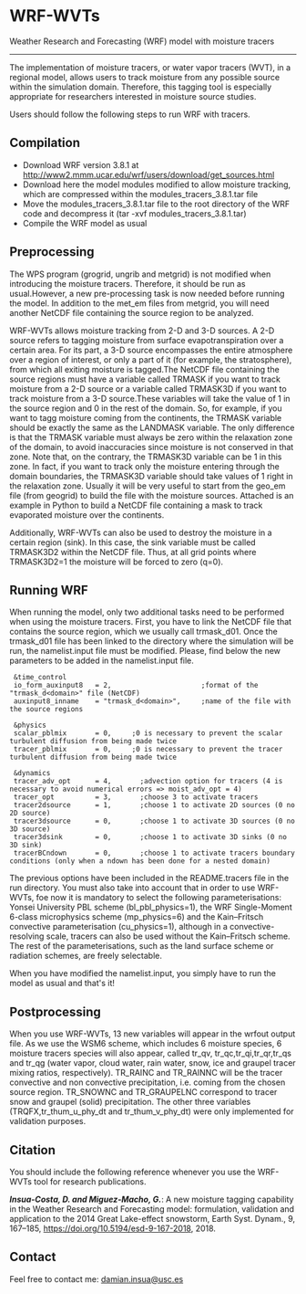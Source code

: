 # WRF-WVTs
Weather Research and Forecasting (WRF) model with moisture tracers

----

The implementation of moisture tracers, or water vapor tracers (WVT), in a regional model, allows users to track moisture from any possible source within the simulation domain. Therefore, this tagging tool is especially appropriate for researchers interested in moisture source studies. 

Users should follow the following steps to run WRF with tracers.

## Compilation

- Download WRF version 3.8.1 at http://www2.mmm.ucar.edu/wrf/users/download/get_sources.html
- Download here the model modules modified to allow moisture tracking, which are compressed within the modules_tracers_3.8.1.tar file
- Move the modules_tracers_3.8.1.tar file to the root directory of the WRF code and decompress it (tar -xvf modules_tracers_3.8.1.tar)
- Compile the WRF model as usual

## Preprocessing

The WPS program (grogrid, ungrib and metgrid) is not modified when introducing the moisture tracers. Therefore, it should be run as usual.However, a new pre-processing task is now needed before running the model. In addition to the met_em files from metgrid, you will need another NetCDF file containing the source region to be analyzed.

WRF-WVTs allows moisture tracking from 2-D and 3-D sources. A 2-D source refers to tagging moisture from surface evapotranspiration over a certain area. For its part, a 3-D source encompasses the entire atmosphere over a region of interest, or only a part of it (for example, the stratosphere), from which all exiting moisture is tagged.The NetCDF file containing the source regions must have a variable called TRMASK if you want to track moisture from a 2-D source or a variable called TRMASK3D if you want to track moisture from a 3-D source.These variables will take the value of 1 in the source region and 0 in the rest of the domain. So, for example, if you want to tagg moisture coming from the continents, the TRMASK variable should be exactly the same as the LANDMASK variable. The only difference is that the TRMASK variable must always be zero within the relaxation zone of the domain, to avoid inaccuracies since moisture is not conserved in that zone. Note that, on the contrary, the TRMASK3D variable can be 1 in this zone. In fact, if you want to track only the moisture entering through the domain boundaries, the TRMASK3D variable should take values of 1 right in the relaxation zone. Usually it will be very useful to start from the geo_em file (from geogrid) to build the file with the moisture sources. Attached is an example in Python to build a NetCDF file containing a mask to track evaporated moisture over the continents.

Additionally, WRF-WVTs can also be used to destroy the moisture in a certain region (sink). In this case, the sink variable must be called TRMASK3D2 within the NetCDF file. Thus, at all grid points where TRMASK3D2=1 the moisture will be forced to zero (q=0).

## Running WRF

When running the model, only two additional tasks need to be performed when using the moisture tracers. First, you have to link the NetCDF file that contains the source region, which we usually call trmask_d01. Once the trmask_d01 file has been linked to the directory where the simulation will be run, the namelist.input file must be modified. Please, find below the new parameters to be added in the namelist.input file.

```
 &time_control
 io_form_auxinput8   = 2,                      ;format of the "trmask_d<domain>" file (NetCDF)
 auxinput8_inname    = "trmask_d<domain>",     ;name of the file with the source regions 

 &physics
 scalar_pblmix       = 0,     ;0 is necessary to prevent the scalar turbulent diffusion from being made twice
 tracer_pblmix       = 0,     ;0 is necessary to prevent the tracer turbulent diffusion from being made twice

 &dynamics        
 tracer_adv_opt      = 4,	    ;advection option for tracers (4 is necessary to avoid numerical errors => moist_adv_opt = 4)  
 tracer_opt          = 3,	    ;choose 3 to activate tracers
 tracer2dsource      = 1,	    ;choose 1 to activate 2D sources (0 no 2D source)
 tracer3dsource      = 0,	    ;choose 1 to activate 3D sources (0 no 3D source)
 tracer3dsink        = 0,	    ;choose 1 to activate 3D sinks (0 no 3D sink)
 tracerBCndown       = 0,	    ;choose 1 to activate tracers boundary conditions (only when a ndown has been done for a nested domain)
 ```
The previous options have been included in the README.tracers file in the run directory. You must also take into account that in order to use WRF-WVTs, foe now it is mandatory to select the following parameterisations: Yonsei University PBL scheme (bl_pbl_physics=1), the WRF Single-Moment 6-class microphysics scheme (mp_physics=6) and the Kain–Fritsch convective parameterisation (cu_physics=1), although in a convective-resolving scale, tracers can also be used without the Kain–Fritsch scheme. The rest of the parameterisations, such as the land surface scheme or radiation schemes, are freely selectable.

When you have modified the namelist.input, you simply have to run the model as usual and that's it!

## Postprocessing

When you use WRF-WVTs, 13 new variables will appear in the wrfout output file. As we use the WSM6 scheme, which includes 6 moisture species, 6 moisture tracers species will also appear, called tr_qv, tr_qc,tr_qi,tr_qr,tr_qs and tr_qg (water vapor, cloud water, rain water, snow, ice and graupel tracer mixing ratios, respectively). TR_RAINC and TR_RAINNC will be the tracer convective and non convective precipitation, i.e. coming from the chosen source region. TR_SNOWNC and TR_GRAUPELNC correspond to tracer snow and graupel (solid) precipitation. The other three variables (TRQFX,tr_thum_u_phy_dt and tr_thum_v_phy_dt) were only implemented for validation purposes.
 
## Citation

You should include the following reference whenever you use the WRF-WVTs tool for research publications.

***Insua-Costa, D. and Miguez-Macho, G.***: A new moisture tagging capability in the Weather Research and Forecasting model: formulation, validation and application to the 2014 Great Lake-effect snowstorm, Earth Syst. Dynam., 9, 167–185, https://doi.org/10.5194/esd-9-167-2018, 2018.

## Contact

Feel free to contact me: damian.insua@usc.es
